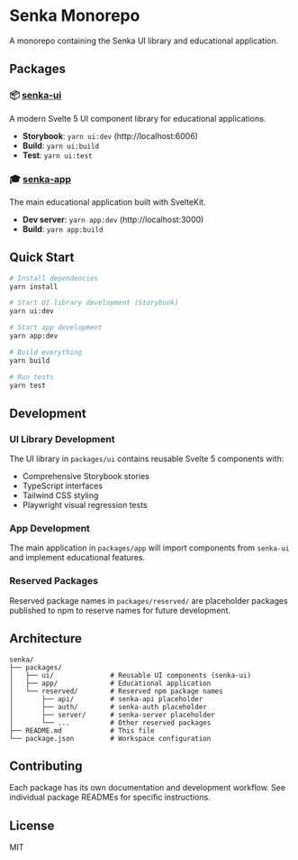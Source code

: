 # Senka Monorepo

A monorepo containing the Senka UI library and educational application.

## Packages

### 📦 [senka-ui](./packages/ui)

A modern Svelte 5 UI component library for educational applications.

- **Storybook**: `yarn ui:dev` (http://localhost:6006)
- **Build**: `yarn ui:build`
- **Test**: `yarn ui:test`

### 🎓 [senka-app](./packages/app)

The main educational application built with SvelteKit.

- **Dev server**: `yarn app:dev` (http://localhost:3000)
- **Build**: `yarn app:build`

## Quick Start

```bash
# Install dependencies
yarn install

# Start UI library development (Storybook)
yarn ui:dev

# Start app development
yarn app:dev

# Build everything
yarn build

# Run tests
yarn test
```

## Development

### UI Library Development

The UI library in `packages/ui` contains reusable Svelte 5 components with:

- Comprehensive Storybook stories
- TypeScript interfaces
- Tailwind CSS styling
- Playwright visual regression tests

### App Development

The main application in `packages/app` will import components from `senka-ui` and implement educational features.

### Reserved Packages

Reserved package names in `packages/reserved/` are placeholder packages published to npm to reserve names for future development.

## Architecture

```
senka/
├── packages/
│   ├── ui/              # Reusable UI components (senka-ui)
│   ├── app/             # Educational application
│   └── reserved/        # Reserved npm package names
│       ├── api/         # senka-api placeholder
│       ├── auth/        # senka-auth placeholder
│       ├── server/      # senka-server placeholder
│       └── ...          # Other reserved packages
├── README.md            # This file
└── package.json         # Workspace configuration
```

## Contributing

Each package has its own documentation and development workflow. See individual package READMEs for specific instructions.

## License

MIT
